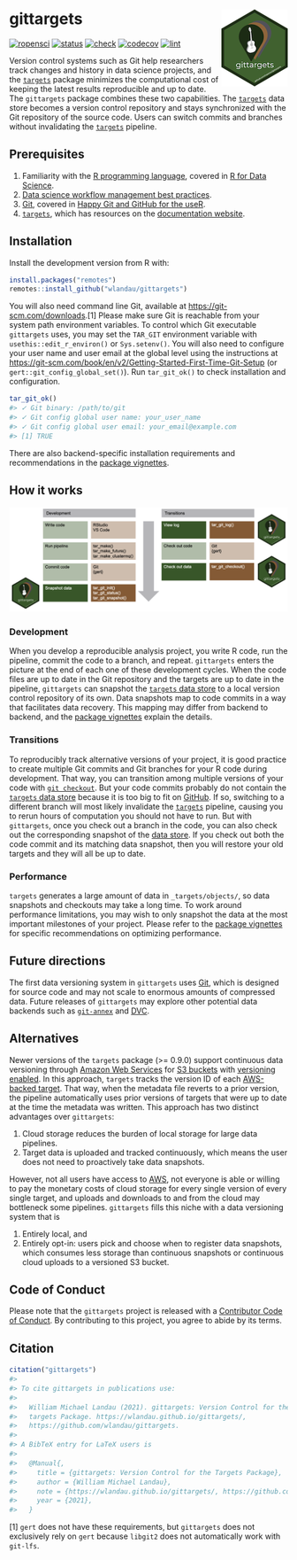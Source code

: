 
# gittargets <img src='man/figures/logo-readme.png' align="right" height="139"/>

[![ropensci](https://badges.ropensci.org/486_status.svg)](https://github.com/ropensci/software-review/issues/486)<!--
[![CRAN](https://www.r-pkg.org/badges/version/gittargets)](https://CRAN.R-project.org/package=gittargets)
-->
[![status](https://www.repostatus.org/badges/latest/active.svg)](https://www.repostatus.org/#active)
[![check](https://github.com/wlandau/gittargets/workflows/check/badge.svg)](https://github.com/wlandau/gittargets/actions?query=workflow%3Acheck)
[![codecov](https://codecov.io/gh/wlandau/gittargets/branch/main/graph/badge.svg?token=3T5DlLwUVl)](https://app.codecov.io/gh/wlandau/gittargets)
[![lint](https://github.com/wlandau/gittargets/workflows/lint/badge.svg)](https://github.com/wlandau/gittargets/actions?query=workflow%3Alint)

Version control systems such as Git help researchers track changes and
history in data science projects, and the
[`targets`](https://docs.ropensci.org/targets/) package minimizes the
computational cost of keeping the latest results reproducible and up to
date. The `gittargets` package combines these two capabilities. The
[`targets`](https://docs.ropensci.org/targets/) data store becomes a
version control repository and stays synchronized with the Git
repository of the source code. Users can switch commits and branches
without invalidating the [`targets`](https://docs.ropensci.org/targets/)
pipeline.

## Prerequisites

1.  Familiarity with the [R programming
    language](https://www.r-project.org/), covered in [R for Data
    Science](https://r4ds.had.co.nz/).
2.  [Data science workflow management best
    practices](https://rstats.wtf/index.html).
3.  [Git](https://git-scm.com), covered in [Happy Git and GitHub for the
    useR](https://happygitwithr.com).
4.  [`targets`](https://docs.ropensci.org/targets/), which has resources
    on the [documentation
    website](https://docs.ropensci.org/targets/#how-to-get-started).

## Installation

Install the development version from R with:

``` r
install.packages("remotes")
remotes::install_github("wlandau/gittargets")
```

You will also need command line Git, available at
<https://git-scm.com/downloads>.[1] Please make sure Git is reachable
from your system path environment variables. To control which Git
executable `gittargets` uses, you may set the `TAR_GIT` environment
variable with `usethis::edit_r_environ()` or `Sys.setenv()`. You will
also need to configure your user name and user email at the global level
using the instructions at
<https://git-scm.com/book/en/v2/Getting-Started-First-Time-Git-Setup>
(or `gert::git_config_global_set()`). Run `tar_git_ok()` to check
installation and configuration.

``` r
tar_git_ok()
#> ✓ Git binary: /path/to/git
#> ✓ Git config global user name: your_user_name
#> ✓ Git config global user email: your_email@example.com
#> [1] TRUE
```

There are also backend-specific installation requirements and
recommendations in the [package
vignettes](https://wlandau.github.io/gittargets/articles/index.html).

## How it works

![](./man/figures/workflow.png)

### Development

When you develop a reproducible analysis project, you write R code, run
the pipeline, commit the code to a branch, and repeat. `gittargets`
enters the picture at the end of each one of these development cycles.
When the code files are up to date in the Git repository and the targets
are up to date in the pipeline, `gittargets` can snapshot the [`targets`
data
store](https://books.ropensci.org/targets/files.html#internal-data-files)
to a local version control repository of its own. Data snapshots map to
code commits in a way that facilitates data recovery. This mapping may
differ from backend to backend, and the [package
vignettes](https://wlandau.github.io/gittargets/articles/index.html)
explain the details.

### Transitions

To reproducibly track alternative versions of your project, it is good
practice to create multiple Git commits and Git branches for your R code
during development. That way, you can transition among multiple versions
of your code with
[`git checkout`](https://git-scm.com/docs/git-checkout). But your code
commits probably do not contain the [`targets` data
store](https://books.ropensci.org/targets/files.html#internal-data-files)
because it is too big to fit on [GitHub](https://github.com). If so,
switching to a different branch will most likely invalidate the
[`targets`](https://docs.ropensci.org/targets/) pipeline, causing you to
rerun hours of computation you should not have to run. But with
`gittargets`, once you check out a branch in the code, you can also
check out the corresponding snapshot of the [data
store](https://books.ropensci.org/targets/files.html#internal-data-files).
If you check out both the code commit and its matching data snapshot,
then you will restore your old targets and they will all be up to date.

### Performance

`targets` generates a large amount of data in `_targets/objects/`, so
data snapshots and checkouts may take a long time. To work around
performance limitations, you may wish to only snapshot the data at the
most important milestones of your project. Please refer to the [package
vignettes](https://wlandau.github.io/gittargets/articles/index.html) for
specific recommendations on optimizing performance.

## Future directions

The first data versioning system in `gittargets` uses
[Git](https://git-scm.com), which is designed for source code and may
not scale to enormous amounts of compressed data. Future releases of
`gittargets` may explore other potential data backends such as
[`git-annex`](https://git-annex.branchable.com) and
[DVC](https://dvc.org).

## Alternatives

Newer versions of the `targets` package (&gt;= 0.9.0) support continuous
data versioning through [Amazon Web Services](https://aws.amazon.com)
for [S3 buckets](https://aws.amazon.com/s3/) with [versioning
enabled](https://docs.aws.amazon.com/AmazonS3/latest/userguide/Versioning.html).
In this approach, `targets` tracks the version ID of each [AWS-backed
target](https://books.ropensci.org/targets/storage_amazon.html). That
way, when the metadata file reverts to a prior version, the pipeline
automatically uses prior versions of targets that were up to date at the
time the metadata was written. This approach has two distinct advantages
over `gittargets`:

1.  Cloud storage reduces the burden of local storage for large data
    pipelines.
2.  Target data is uploaded and tracked continuously, which means the
    user does not need to proactively take data snapshots.

However, not all users have access to [AWS](https://aws.amazon.com), not
everyone is able or willing to pay the monetary costs of cloud storage
for every single version of every single target, and uploads and
downloads to and from the cloud may bottleneck some pipelines.
`gittargets` fills this niche with a data versioning system that is

1.  Entirely local, and
2.  Entirely opt-in: users pick and choose when to register data
    snapshots, which consumes less storage than continuous snapshots or
    continuous cloud uploads to a versioned S3 bucket.

## Code of Conduct

Please note that the `gittargets` project is released with a
[Contributor Code of
Conduct](https://contributor-covenant.org/version/2/0/CODE_OF_CONDUCT.html).
By contributing to this project, you agree to abide by its terms.

## Citation

``` r
citation("gittargets")
#> 
#> To cite gittargets in publications use:
#> 
#>   William Michael Landau (2021). gittargets: Version Control for the
#>   targets Package. https://wlandau.github.io/gittargets/,
#>   https://github.com/wlandau/gittargets.
#> 
#> A BibTeX entry for LaTeX users is
#> 
#>   @Manual{,
#>     title = {gittargets: Version Control for the Targets Package},
#>     author = {William Michael Landau},
#>     note = {https://wlandau.github.io/gittargets/, https://github.com/wlandau/gittargets},
#>     year = {2021},
#>   }
```

[1] `gert` does not have these requirements, but `gittargets` does not
exclusively rely on `gert` because `libgit2` does not automatically work
with `git-lfs`.
